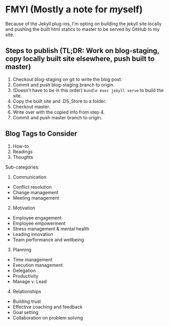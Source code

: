 # FMYI (Mostly a note for *my*self)

Because of the Jekyll plug-ins, I'm opting on building the jekyll site locally and pushing the built html statics to master to be served by GitHub to my site.

## Steps to publish (TL;DR: Work on blog-staging, copy locally built site elsewhere, push built to master)

1. Checkout blog-staging on git to write the blog post.
2. Commit and push blog-staging branch to origin.
3. (Doesn't have to be in this order) `bundle exec jekyll serve` to build the site.
4. Copy the built site and .DS_Store to a folder.
5. Checkout master. 
6. Write over with the copied info from step 4.
7. Commit and push master branch to origin.

## Blog Tags to Consider

1. How-to
2. Readings
3. Thoughts

Sub-categories:

1. Communication
  - Conflict resolution
  - Change management
  - Meeting management
2. Motivation
  - Employee engagement
  - Employee empowerment
  - Stress management & mental health
  - Leading innovation
  - Team performance and wellbeing
3. Planning
  - Time management
  - Execution management
  - Delegation
  - Productivity
  - Manage v. Lead
4. Relationships
  - Building trust
  - Effective coaching and feedback
  - Goal setting
  - Collaboration on problem solving
